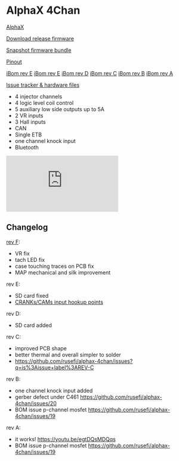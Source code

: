 # AlphaX 4Chan

[AlphaX](https://www.alphaxpr.com/)

[Download release firmware](https://github.com/rusefi/rusefi/releases/latest/download/rusefi_bundle_alphax-4chan.zip)

[Snapshot firmware bundle](https://rusefi.com/build_server/rusefi_bundle_alphax-4chan.zip)

[Pinout](https://rusefi.com/docs/pinouts/hellen/alphax-4chan/)

[iBom rev E](https://rusefi.com/docs/ibom/alphax_4ch-f-ibom.html)
[iBom rev E](https://rusefi.com/docs/ibom/alphax_4ch-e-ibom.html)
[iBom rev D](https://rusefi.com/docs/ibom/alphax_4ch-d-ibom.html)
[iBom rev C](https://rusefi.com/docs/ibom/alphax_4ch-c-ibom.html)
[iBom rev B](https://rusefi.com/docs/ibom/alphax_4ch-b-ibom.html)
[iBom rev A](https://rusefi.com/docs/ibom/alphax_4ch-a-ibom.html)

[Issue tracker & hardware files](https://github.com/rusefi/alphax-4chan)

* 4 injector channels
* 4 logic level coil control
* 5 auxiliary low side outputs up to 5A
* 2 VR inputs
* 3 Hall inputs
* CAN
* Single ETB
* one channel knock input
* Bluetooth

![x](https://rusefi.com/forum/download/file.php?id=9345)

## Changelog

[rev F](https://github.com/rusefi/alphax-4chan/issues?q=is%3Aissue+label%3Arev-F):
* VR fix
* tach LED fix
* case touching traces on PCB fix
* MAP mechanical and silk improvement



rev E:

* SD card fixed
* [CRANKs/CAMs input hookup points](https://github.com/rusefi/alphax-4chan/issues/61)

rev D:

* SD card added

rev C:

* improved PCB shape
* better thermal and overall simpler to solder
* <https://github.com/rusefi/alphax-4chan/issues?q=is%3Aissue+label%3AREV-C>

rev B:

* one channel knock input added
* gerber defect under C461 <https://github.com/rusefi/alphax-4chan/issues/20>
* BOM issue p-channel mosfet <https://github.com/rusefi/alphax-4chan/issues/19>

rev A:

* it works! <https://youtu.be/egtDQsMDQqs>
* BOM issue p-channel mosfet <https://github.com/rusefi/alphax-4chan/issues/19>
